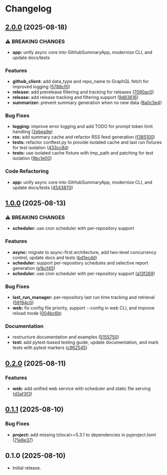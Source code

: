 # Changelog

## [2.0.0](https://github.com/meijieru/github_summary/compare/v1.0.0...v2.0.0) (2025-08-18)


### ⚠ BREAKING CHANGES

* **app:** unify async core into GitHubSummaryApp, modernize CLI, and update docs/tests

### Features

* **github_client:** add data_type and repo_name to GraphQL fetch for improved logging ([5788cf0](https://github.com/meijieru/github_summary/commit/5788cf02fcf00b4f52aa4b8553a278712be88a01))
* **release:** add prerelease filtering and tracking for releases ([7090ac0](https://github.com/meijieru/github_summary/commit/7090ac0076c0f60a3371846218c0b5ea7e2288c0))
* **release:** add release tracking and filtering support ([9d83616](https://github.com/meijieru/github_summary/commit/9d8361614fc8d05a6b436247a624fceceece51b0))
* **summarizer:** prevent summary generation when no new data ([8a0c5e4](https://github.com/meijieru/github_summary/commit/8a0c5e4ec2a5d13bf2243b1a5ff659589408e9d4))


### Bug Fixes

* **logging:** improve error logging and add TODO for prompt token limit handling ([2ebea9e](https://github.com/meijieru/github_summary/commit/2ebea9e787a553a4bcd3340c3d2e4e4489b3a922))
* **rss:** add summary cache and refactor RSS feed generation ([f385100](https://github.com/meijieru/github_summary/commit/f3851005b979f90a9548649aefcb5d3ecbc1b399))
* **tests:** refactor conftest.py to provide isolated cache and last run fixtures for test isolation ([433cc8d](https://github.com/meijieru/github_summary/commit/433cc8d72cefa0e8954b86f3d2e3b33100be2b8d))
* **tests:** use isolated cache fixture with tmp_path and patching for test isolation ([9bc1e00](https://github.com/meijieru/github_summary/commit/9bc1e00cc39bc737ce1a9b949c3eaf95b911a31e))


### Code Refactoring

* **app:** unify async core into GitHubSummaryApp, modernize CLI, and update docs/tests ([4543870](https://github.com/meijieru/github_summary/commit/4543870016cd92104c330a5e2ca62bdde493ed2e))

## [1.0.0](https://github.com/meijieru/github_summary/compare/v0.2.0...v1.0.0) (2025-08-13)


### ⚠ BREAKING CHANGES

* **scheduler:** use cron scheduler with per-repository support

### Features

* **async:** migrate to async-first architecture, add two-level concurrency control, update docs and tests ([bd1ecdd](https://github.com/meijieru/github_summary/commit/bd1ecdd0fa4a77f4c014aee325b0ddd775a63491))
* **scheduler:** support per-repository schedules and selective report generation ([e1bcf45](https://github.com/meijieru/github_summary/commit/e1bcf455fd57b2ecffc7df605ea403e5a5083b95))
* **scheduler:** use cron scheduler with per-repository support ([a13f269](https://github.com/meijieru/github_summary/commit/a13f269698ae553840b7b30684425b7858d20e03))


### Bug Fixes

* **last_run_manager:** per-repository last run time tracking and retrieval ([59194c0](https://github.com/meijieru/github_summary/commit/59194c05fa4227b0762d0c6d3dbd3e7ef5e9dbba))
* **web:** fix config file priority, support --config in web CLI, and improve reload mode ([004bc6b](https://github.com/meijieru/github_summary/commit/004bc6bf3284f22c85ff187cf4d1c59705443e9b))


### Documentation

* restructure documentation and examples ([5155750](https://github.com/meijieru/github_summary/commit/51557506f0918ff969fcdb2ccb0c190f4eae0125))
* **test:** add pytest-based testing guide, update documentation, and mark tests with pytest markers ([c962545](https://github.com/meijieru/github_summary/commit/c962545fbb39b6bf867d41d0f1ccb7e677bbfadf))

## [0.2.0](https://github.com/meijieru/github_summary/compare/v0.1.1...v0.2.0) (2025-08-11)


### Features

* **web:** add unified web service with scheduler and static file serving ([d3af3f3](https://github.com/meijieru/github_summary/commit/d3af3f3c3471f34cd6118c640d1a63eee7213049))

## [0.1.1](https://github.com/meijieru/github_summary/compare/v0.1.0...v0.1.1) (2025-08-10)


### Bug Fixes

* **project:** add missing tzlocal&gt;=5.3.1 to dependencies in pyproject.toml ([71e8e37](https://github.com/meijieru/github_summary/commit/71e8e37eeb76f061eecf85578fa2dd368d468a16))

## 0.1.0 (2025-08-10)

- Initial release.
